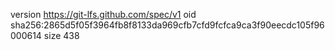 version https://git-lfs.github.com/spec/v1
oid sha256:2865d5f05f3964fb8f8133da969cfb7cfd9fcfca9ca3f90eecdc105f96000614
size 438
